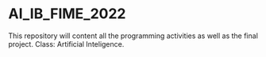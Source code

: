 # AI_IB_FIME_2022
This repository will content all the programming activities as well as the final project. Class: Artificial Inteligence.
